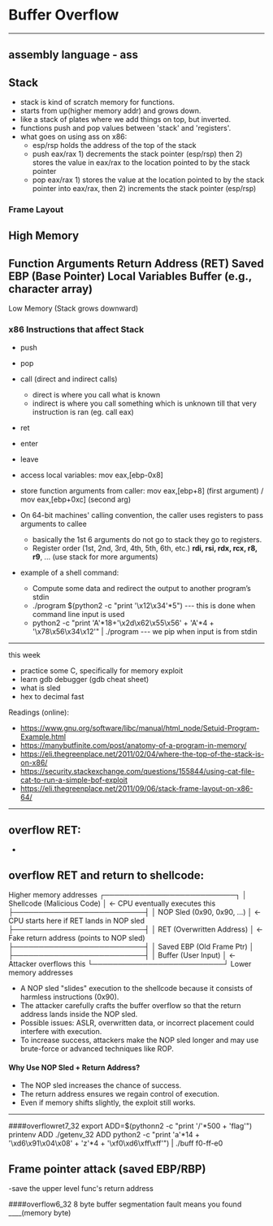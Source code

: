 # Buffer Overflow

---
assembly language - ass
---

## Stack
- stack is kind of scratch memory for functions.
- starts from up(higher memory addr) and grows down.
- like a stack of plates where we add things on top, but inverted.
- functions push and pop values between 'stack' and 'registers'.
- what goes on using ass on x86:
	- esp/rsp holds the address of the top of the stack
 	- push eax/rax 1) decrements the stack pointer (esp/rsp) then 2) stores the value in eax/rax to the location pointed to by the stack pointer
	- pop eax/rax 1) stores the value at the location pointed to by the stack pointer into eax/rax, then 2) increments the stack pointer (esp/rsp)

### Frame Layout

High Memory
------------
Function Arguments
Return Address (RET)
Saved EBP (Base Pointer)
Local Variables
Buffer (e.g., character array)
------------
Low Memory (Stack grows downward)


### x86 Instructions that affect Stack
- push
- pop
- call (direct and indirect calls)
	- direct is where you call what is known
	- indirect is where you call something which is unknown till that very instruction is ran (eg. call eax)
- ret
- enter
- leave

- access local variables: mov eax,[ebp-0x8]
- store function arguments from caller: mov eax,[ebp+8]  (first argument) / mov eax,[ebp+0xc]  (second arg)
 
- On 64-bit machines' calling convention, the caller uses registers to  pass arguments to callee
	- basically the 1st 6 arguments do not go to stack they go to registers.
	- Register order (1st, 2nd, 3rd, 4th, 5th, 6th, etc.) **rdi, rsi, rdx, rcx, r8, r9**, ... (use stack for more arguments)

- example of a shell command:
	- Compute some data and redirect the output to another program’s stdin
	- ./program $(python2 -c "print '\x12\x34'*5") --- this is done when command line input is used
	- python2 -c "print 'A'*18+'\x2d\x62\x55\x56' + 'A'*4 + '\x78\x56\x34\x12'" | ./program --- we pip when input is from stdin

---

this week
- practice some C, specifically for memory exploit
- learn gdb debugger (gdb cheat sheet)
- what is sled
- hex to decimal fast

Readings (online):
- https://www.gnu.org/software/libc/manual/html_node/Setuid-Program-Example.html
- https://manybutfinite.com/post/anatomy-of-a-program-in-memory/
- https://eli.thegreenplace.net/2011/02/04/where-the-top-of-the-stack-is-on-x86/
- https://security.stackexchange.com/questions/155844/using-cat-file-cat-to-run-a-simple-bof-exploit
- https://eli.thegreenplace.net/2011/09/06/stack-frame-layout-on-x86-64/

---

## overflow RET:
-    

## overflow RET and return to shellcode:

Higher memory addresses
┌──────────────────────────┐
│ Shellcode (Malicious Code) │  <- CPU eventually executes this
├──────────────────────────┤
│ NOP Sled (0x90, 0x90, …)  │  <- CPU starts here if RET lands in NOP sled
├──────────────────────────┤
│ RET (Overwritten Address) │  <- Fake return address (points to NOP sled)
├──────────────────────────┤
│ Saved EBP (Old Frame Ptr) │  
├──────────────────────────┤
│ Buffer (User Input)       │  <- Attacker overflows this
└──────────────────────────┘
Lower memory addresses


- A NOP sled "slides" execution to the shellcode because it consists of harmless instructions (0x90).
- The attacker carefully crafts the buffer overflow so that the return address lands inside the NOP sled.
- Possible issues: ASLR, overwritten data, or incorrect placement could interfere with execution.
- To increase success, attackers make the NOP sled longer and may use brute-force or advanced techniques like ROP.

#### Why Use NOP Sled + Return Address?
- The NOP sled increases the chance of success.
- The return address ensures we regain control of execution.
- Even if memory shifts slightly, the exploit still works.





---


####overflowret7_32
export ADD=$(pythonn2 -c "print '/'*500 + 'flag'")
printenv ADD
./getenv_32 ADD
python2 -c "print 'a'*14 + '\xd6\x91\x04\x08' + 'z'*4 + '\xf0\xd6\xff\xff'") | ./buff
 f0-ff-e0

## Frame pointer attack (saved EBP/RBP)
-save the upper level func's return address

####overflow6_32
8 byte buffer
segmentation fault means you found ____(memory byte)
